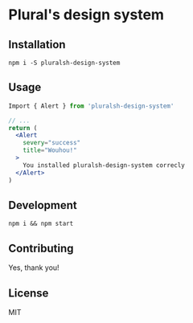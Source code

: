 # Plural's design system

## Installation

`npm i -S pluralsh-design-system`

## Usage

```jsx
Import { Alert } from 'pluralsh-design-system'

// ...
return (
  <Alert
    severy="success"
    title="Wouhou!"
  >
    You installed pluralsh-design-system correcly
  </Alert>
)
```

## Development

`npm i && npm start`

## Contributing

Yes, thank you!

## License

MIT
